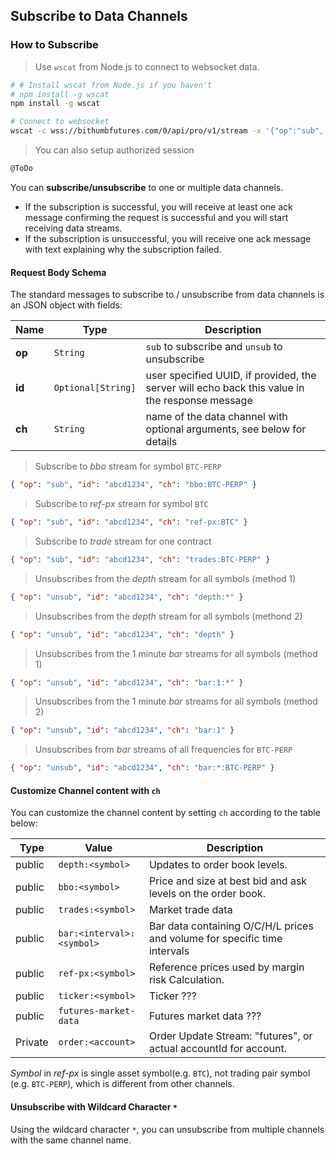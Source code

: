 ## Subscribe to Data Channels


### How to Subscribe

> Use `wscat` from Node.js to connect to websocket data.

```bash
# # Install wscat from Node.js if you haven't
# npm install -g wscat  
npm install -g wscat

# Connect to websocket
wscat -c wss://bithumbfutures.com/0/api/pro/v1/stream -x '{"op":"sub", "ch": "depth:BTC-PERP"}'
```

> You can also setup authorized session

```bash
@ToDo
```

You can **subscribe/unsubscribe** to one or multiple data channels.

* If the subscription is successful, you will receive at least one ack message confirming the request is successful and you will start receiving data streams. 
* If the subscription is unsuccessful, you will receive one ack message with text explaining why the subscription failed. 

#### Request Body Schema 

The standard messages to subscribe to / unsubscribe from data channels is an JSON object with fields:

 Name  | Type               | Description                                                                                    
-------| ------------------ | ---------------------------------------------------------------------------------------------- 
**op** | `String`           | `sub` to subscribe and `unsub` to unsubscribe
**id** | `Optional[String]` | user specified UUID, if provided, the server will echo back this value in the response message 
**ch** | `String`           | name of the data channel with optional arguments, see below for details                        


> Subscribe to *bbo* stream for symbol `BTC-PERP`

```json
{ "op": "sub", "id": "abcd1234", "ch": "bbo:BTC-PERP" }
```

> Subscribe to *ref-px* stream for symbol `BTC`

```json
{ "op": "sub", "id": "abcd1234", "ch": "ref-px:BTC" }
```

> Subscribe to *trade* stream for one contract

```json
{ "op": "sub", "id": "abcd1234", "ch": "trades:BTC-PERP" }
```

> Unsubscribes from the *depth* stream for all symbols (method 1)

```json
{ "op": "unsub", "id": "abcd1234", "ch": "depth:*" }
```

> Unsubscribes from the *depth* stream for all symbols (methond 2)

```json
{ "op": "unsub", "id": "abcd1234", "ch": "depth" }
```

> Unsubscribes from the 1 minute *bar* streams for all symbols (method 1)

```json
{ "op": "unsub", "id": "abcd1234", "ch": "bar:1:*" }
```

> Unsubscribes from the 1 minute *bar* streams for all symbols (method 2)

```json
{ "op": "unsub", "id": "abcd1234", "ch": "bar:1" }
```

> Unsubscribes from *bar* streams of all frequencies for `BTC-PERP`

```json
{ "op": "unsub", "id": "abcd1234", "ch": "bar:*:BTC-PERP" }
```


#### Customize Channel content with `ch`

You can customize the channel content by setting `ch` according to the table below:

 Type    | Value                        | Description                                      
-------- | ---------------------------- | ------------------------------------------------ 
 public  | `depth:<symbol>`             | Updates to order book levels. 
 public  | `bbo:<symbol>`               | Price and size at best bid and ask levels on the order book.
 public  | `trades:<symbol>`            | Market trade data 
 public  | `bar:<interval>:<symbol>`    | Bar data containing O/C/H/L prices and volume for specific time intervals
 public  | `ref-px:<symbol>`            | Reference prices used by margin risk Calculation. 
 public  | `ticker:<symbol>`            | Ticker ???
 public  | `futures-market-data`        | Futures market data ???
 Private | `order:<account>`            | Order Update Stream: "futures", or actual accountId for account.

 *Symbol* in *ref-px* is single asset symbol(e.g. `BTC`), not trading pair symbol (e.g. `BTC-PERP`), which is different from other channels.

#### Unsubscribe with Wildcard Character `*`

Using the wildcard character `*`, you can unsubscribe from multiple channels with the same channel name.
 


